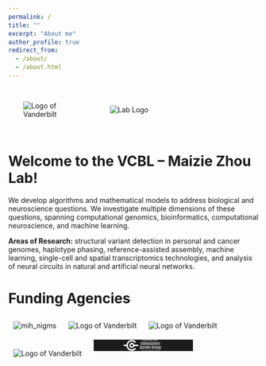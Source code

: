 ```yaml
---
permalink: /
title: ""
excerpt: "About me"
author_profile: true
redirect_from: 
  - /about/
  - /about.html
---
```

<div style="display: flex; align-items: center; justify-content: space-between; gap: 20px; padding: 20px;">
    <img src="images/vandy-logo.png" alt="Logo of Vanderbilt" style="margin: 10px;" width="200">
    <img src="images/lab_logo_horizontal.png" alt="Lab Logo" style="margin: 10px;" width="400">
</div>


Welcome to the VCBL – Maizie Zhou Lab!
=====
We develop algorithms and mathematical models to address biological and neuroscience questions. We investigate multiple dimensions of these questions, spanning computational genomics, bioinformatics, computational neuroscience, and machine learning.

**Areas of Research:** structural variant detection in personal and cancer genomes, haplotype phasing, reference-assisted assembly, machine learning, single-cell and spatial transcriptomics technologies, and analysis of neural circuits in natural and artificial neural networks.


Funding Agencies
=====

<img src="images/nih_nigms.jpeg" alt="mih_nigms" style="margin: 10px;" width="200">
<img src="images/nih_nimh.png" alt="Logo of Vanderbilt" style="margin: 10px;" width="200">
<img src="images/CompleteGenomicsInc.png" alt="Logo of Vanderbilt" style="margin: 10px;" width="200">
<img src="images/VBI.png" alt="Logo of Vanderbilt" style="margin: 10px;" width="200">
<img src="images/CCSB.jpg" alt="Logo of Vanderbilt" style="margin: 10px;" width="200">
